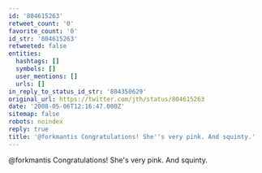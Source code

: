 ```yaml
---
id: '804615263'
retweet_count: '0'
favorite_count: '0'
id_str: '804615263'
retweeted: false
entities:
  hashtags: []
  symbols: []
  user_mentions: []
  urls: []
in_reply_to_status_id_str: '804350629'
original_url: https://twitter.com/jth/status/804615263
date: '2008-05-06T12:16:47.000Z'
sitemap: false
robots: noindex
reply: true
title: '@forkmantis Congratulations! She''s very pink. And squinty.'
---
```


@forkmantis Congratulations! She's very pink. And squinty.
